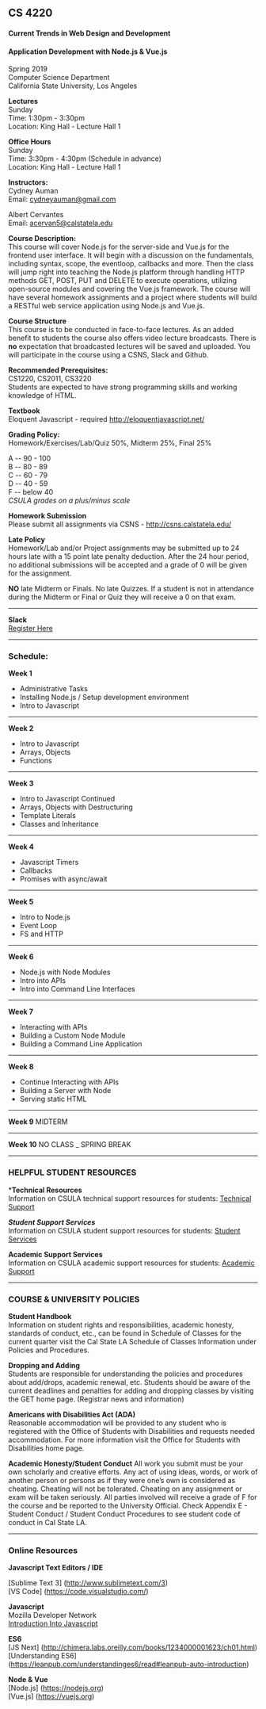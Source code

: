 ## CS 4220
#### Current Trends in Web Design and Development
#### Application Development with Node.js & Vue.js


Spring 2019 <br/>
Computer Science Department <br/>
California State University, Los Angeles


**Lectures** <br/>
Sunday <br/>
Time: 1:30pm - 3:30pm <br/>
Location: King Hall - Lecture Hall 1

**Office Hours** <br/>
Sunday <br/>
Time: 3:30pm - 4:30pm (Schedule in advance)<br/>
Location: King Hall - Lecture Hall 1


**Instructors:** <br/>
Cydney Auman <br/>
Email: cydneyauman@gmail.com

Albert Cervantes <br/>
Email: acervan5@calstatela.edu


**Course Description:** <br/>
This course will cover Node.js for the server-side and Vue.js for the frontend user interface. It will begin with a discussion on the fundamentals, including syntax, scope, the eventloop, callbacks and more. Then the class will jump right into teaching the Node.js platform through handling HTTP methods GET, POST, PUT and DELETE to execute operations, utilizing open-source modules and covering the Vue.js framework.  The course will have several homework assignments and a project where students will build a RESTful web service application using Node.js and Vue.js.

**Course Structure** <br/>
This course is to be conducted in face-to-face lectures. As an added benefit to students the course also offers video lecture broadcasts. There is **no** expectation that broadcasted lectures will be saved and uploaded.  You will participate in the course using a CSNS, Slack and Github.


**Recommended Prerequisites:** <br/>
CS1220, CS2011, CS3220 <br/>
Students are expected to have strong programming skills and working knowledge of HTML.

**Textbook** <br/>
Eloquent Javascript - required
http://eloquentjavascript.net/

**Grading Policy:** <br/>
Homework/Exercises/Lab/Quiz 50%, Midterm 25%, Final 25%

A -- 90 - 100 <br/>
B -- 80 - 89 <br/>
C -- 60 - 79 <br/>
D -- 40 - 59 <br/>
F -- below 40 <br/>
*CSULA grades on a plus/minus scale*

**Homework Submission** <br />
Please submit all assignments via CSNS - http://csns.calstatela.edu/

**Late Policy** <br/>
Homework/Lab and/or Project assignments may be submitted up to 24 hours late with a 15 point late penalty deduction.  After the 24 hour period, no additional submissions will be accepted and a grade of 0 will be given for the assignment.

**NO** late Midterm or Finals. No late Quizzes.  If a student is not in attendance during the Midterm or Final or Quiz they will receive a 0 on that exam.

<hr/>

**Slack** <br/>
[Register Here](http://albertcervantes.com/cs4220/slack)

<hr/>

### Schedule:

**Week 1**
 - Administrative Tasks <br/>
 - Installing Node.js / Setup development environment
 - Intro to Javascript


<hr/>


**Week 2**
 - Intro to Javascript
 - Arrays, Objects
 - Functions


<hr/>

**Week 3**
 - Intro to Javascript Continued
 - Arrays, Objects with Destructuring
 - Template Literals
 - Classes and Inheritance


<hr/>

**Week 4**
 - Javascript Timers
 - Callbacks
 - Promises with async/await


<hr/>

**Week 5**
 - Intro to Node.js
 - Event Loop
 - FS and HTTP
 
 <hr/>

**Week 6**
 - Node.js with Node Modules
 - Intro into APIs
 - Intro into Command Line Interfaces
 
 <hr/>

**Week 7**
 - Interacting with APIs
 - Building a Custom Node Module
 - Building a Command Line Application

<hr/>

**Week 8**
 - Continue Interacting with APIs
 - Building a Server with Node
 - Serving static HTML

<hr/>

**Week 9**
 MIDTERM
 
 <hr/>
 
 **Week 10**
 NO CLASS _ SPRING BREAK

<hr/>

### HELPFUL STUDENT RESOURCES

***Technical Resources** <br />
Information on CSULA technical support resources for students: [Technical Support](http://www.calstatela.edu/cetl/technical-support-resources)

***Student Support Services*** <br />
Information on CSULA student support resources for students: [Student Services](http://www.calstatela.edu/cetl/student-support-resources)

**Academic Support Services** <br />
Information on CSULA academic support resources for students: [Academic Support](http://www.calstatela.edu/cetl/academic-support-resources)

--- 
 ### COURSE & UNIVERSITY POLICIES

**Student Handbook** <br />
Information on student rights and responsibilities, academic honesty, standards of conduct, etc., can be found in Schedule of Classes for the current quarter visit the Cal State LA Schedule of Classes Information under Policies and Procedures. 

**Dropping and Adding** <br />
Students are responsible for understanding the policies and procedures about add/drops, academic renewal, etc. Students should be aware of the current deadlines and penalties for adding and dropping classes by visiting the GET home page. (Registrar news and information) 

**Americans with Disabilities Act (ADA)** <br />
Reasonable accommodation will be provided to any student who is registered with the Office of Students with Disabilities and requests needed accommodation. For more information visit the Office for Students with Disabilities home page.  

**Academic Honesty/Student Conduct**
All work you submit must be your own scholarly and creative efforts.  Any act of using ideas, words, or work of another person or persons as if they were one’s own is considered as cheating. Cheating will not be tolerated. Cheating on any assignment or exam will be taken seriously.  All parties involved will receive a grade of F for the course and be reported to the University Official. Check Appendix E - Student Conduct / Student Conduct Procedures to see student code of conduct in Cal State LA.

--- 

### Online Resources

**Javascript Text Editors / IDE**

[Sublime Text 3] (http://www.sublimetext.com/3) <br/>
[VS Code] (https://code.visualstudio.com/)

**Javascript** <br/>
Mozilla Developer Network <br/>
[Introduction Into Javascript]( https://developer.mozilla.org/en-US/docs/Web/JavaScript/A_re-introduction_to_JavaScript) <br/>

**ES6** <br/>
[JS Next] (http://chimera.labs.oreilly.com/books/1234000001623/ch01.html) <br/>
[Understanding ES6] (https://leanpub.com/understandinges6/read#leanpub-auto-introduction) <br/>

**Node & Vue** <br/>
[Node.js] (https://nodejs.org) <br/>
[Vue.js] (https://vuejs.org)
